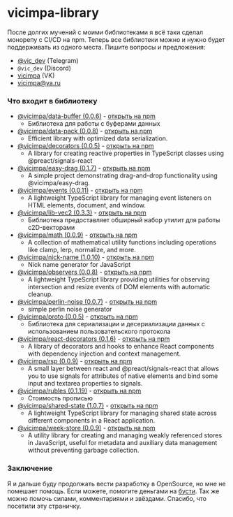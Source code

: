 # vicimpa-library

После долгих мучений с моими библиотеками я всё таки сделал монорепу с CI/CD на
npm. Теперь все библиотеки можно и нужно будет поддерживать из одного места.
Пишите вопросы и предложения:

- [@vic_dev](//t.me/vic_dev) (Telegram)
- `@vic_dev` (Discord)
- [vicimpa](//vk.com/vicimpa) (VK)
- [vicimpa@ya.ru](mailto:vicimpa@ya.ru)

### Что входит в библиотеку

<!-- START_GEN -->

- [@vicimpa/data-buffer (0.0.6)](packages/data-buffer) - [открыть на npm](https://www.npmjs.com/package/@vicimpa/data-buffer)
	- Библиотека для работы с буферами данных
- [@vicimpa/data-pack (0.0.8)](packages/data-pack) - [открыть на npm](https://www.npmjs.com/package/@vicimpa/data-pack)
	- Efficient library with optimized data serialization.
- [@vicimpa/decorators (0.0.5)](packages/decorators) - [открыть на npm](https://www.npmjs.com/package/@vicimpa/decorators)
	- A library for creating reactive properties in TypeScript classes using @preact/signals-react
- [@vicimpa/easy-drag (0.1.7)](packages/easy-drag) - [открыть на npm](https://www.npmjs.com/package/@vicimpa/easy-drag)
	- A simple project demonstrating drag-and-drop functionality using @vicimpa/easy-drag.
- [@vicimpa/events (0.0.11)](packages/events) - [открыть на npm](https://www.npmjs.com/package/@vicimpa/events)
	- A lightweight TypeScript library for managing event listeners on HTML elements, document, and window.
- [@vicimpa/lib-vec2 (0.3.3)](packages/lib-vec2) - [открыть на npm](https://www.npmjs.com/package/@vicimpa/lib-vec2)
	- Библиотека предоставляет обширный набор утилит для работы с2D-векторами
- [@vicimpa/math (0.0.9)](packages/math) - [открыть на npm](https://www.npmjs.com/package/@vicimpa/math)
	- A collection of mathematical utility functions including operations like clamp, lerp, normalize, and more.
- [@vicimpa/nick-name (1.0.10)](packages/nick-name) - [открыть на npm](https://www.npmjs.com/package/@vicimpa/nick-name)
	- Nick name generator for JavaScript
- [@vicimpa/observers (0.0.8)](packages/observers) - [открыть на npm](https://www.npmjs.com/package/@vicimpa/observers)
	- A lightweight TypeScript library providing utilities for observing intersection and resize events of DOM elements with automatic cleanup.
- [@vicimpa/perlin-noise (0.0.7)](packages/perlin-noize) - [открыть на npm](https://www.npmjs.com/package/@vicimpa/perlin-noise)
	- simple perlin noise generator
- [@vicimpa/proto (0.0.5)](packages/proto) - [открыть на npm](https://www.npmjs.com/package/@vicimpa/proto)
	- Библиотека для сериализации и десериализации данных с использованием пользовательского протокола
- [@vicimpa/react-decorators (0.1.6)](packages/react-decorators) - [открыть на npm](https://www.npmjs.com/package/@vicimpa/react-decorators)
	- A library of decorators and hooks to enhance React components with dependency injection and context management.
- [@vicimpa/rsp (0.0.9)](packages/rsp) - [открыть на npm](https://www.npmjs.com/package/@vicimpa/rsp)
	- A small layer between react and @preact/signals-react that allows you to use signals for attributes of native elements and bind some input and textarea properties to signals.
- [@vicimpa/rubles (0.1.19)](packages/rubles) - [открыть на npm](https://www.npmjs.com/package/@vicimpa/rubles)
	- Стоимость прописью
- [@vicimpa/shared-state (1.0.7)](packages/shared-state) - [открыть на npm](https://www.npmjs.com/package/@vicimpa/shared-state)
	- A lightweight TypeScript library for managing shared state across different components in a React application.
- [@vicimpa/week-store (0.0.9)](packages/week-store) - [открыть на npm](https://www.npmjs.com/package/@vicimpa/week-store)
	- A utility library for creating and managing weakly referenced stores in JavaScript, useful for metadata and auxiliary data management without preventing garbage collection.

<!-- END_GEN -->

### Заключение

Я и дальше буду продолжать вести разработку в OpenSource, но мне не помешает
помощь. Если можете, помогите деньгами на [бусти](//boosty.to/vic_dev). Так же
можно помочь силами, комментариями и звёздами. Спасибо, что посетили эту
страничку.
